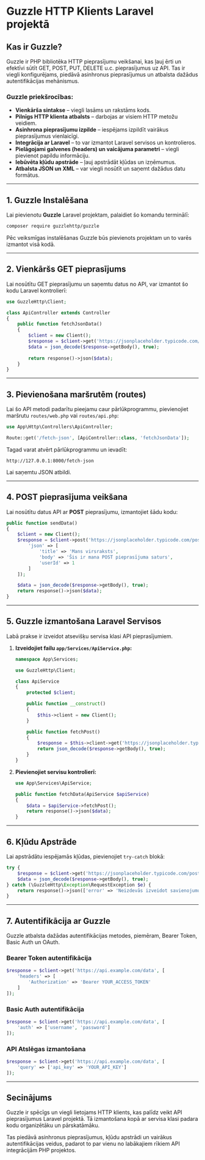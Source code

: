 # Guzzle HTTP Klients Laravel projektā

## **Kas ir Guzzle?**
Guzzle ir PHP bibliotēka HTTP pieprasījumu veikšanai, kas ļauj ērti un efektīvi sūtīt GET, POST, PUT, DELETE u.c. pieprasījumus uz API. Tas ir viegli konfigurējams, piedāvā asinhronus pieprasījumus un atbalsta dažādus autentifikācijas mehānismus.

### **Guzzle priekšrocības:**
- **Vienkārša sintakse** – viegli lasāms un rakstāms kods.
- **Pilnīgs HTTP klienta atbalsts** – darbojas ar visiem HTTP metožu veidiem.
- **Asinhrona pieprasījumu izpilde** – iespējams izpildīt vairākus pieprasījumus vienlaicīgi.
- **Integrācija ar Laravel** – to var izmantot Laravel servisos un kontrolieros.
- **Pielāgojami galvenes (headers) un vaicājuma parametri** – viegli pievienot papildu informāciju.
- **Iebūvēta kļūdu apstrāde** – ļauj apstrādāt kļūdas un izņēmumus.
- **Atbalsta JSON un XML** – var viegli nosūtīt un saņemt dažādus datu formātus.

---

## **1. Guzzle Instalēšana**
Lai pievienotu **Guzzle** Laravel projektam, palaidiet šo komandu terminālī:

```bash
composer require guzzlehttp/guzzle
```

Pēc veiksmīgas instalēšanas Guzzle būs pievienots projektam un to varēs izmantot visā kodā.

---

## **2. Vienkāršs GET pieprasījums**
Lai nosūtītu GET pieprasījumu un saņemtu datus no API, var izmantot šo kodu Laravel kontrolierī:

```php
use GuzzleHttp\Client;

class ApiController extends Controller
{
    public function fetchJsonData()
    {
        $client = new Client();
        $response = $client->get('https://jsonplaceholder.typicode.com/posts/1');
        $data = json_decode($response->getBody(), true);
        
        return response()->json($data);
    }
}
```

---

## **3. Pievienošana maršrutēm (routes)**
Lai šo API metodi padarītu pieejamu caur pārlūkprogrammu, pievienojiet maršrutu `routes/web.php` vai `routes/api.php`:

```php
use App\Http\Controllers\ApiController;

Route::get('/fetch-json', [ApiController::class, 'fetchJsonData']);
```

Tagad varat atvērt pārlūkprogrammu un ievadīt:
```
http://127.0.0.1:8000/fetch-json
```
Lai saņemtu JSON atbildi.

---

## **4. POST pieprasījuma veikšana**
Lai nosūtītu datus API ar **POST** pieprasījumu, izmantojiet šādu kodu:

```php
public function sendData()
{
    $client = new Client();
    $response = $client->post('https://jsonplaceholder.typicode.com/posts', [
        'json' => [
            'title' => 'Mans virsraksts',
            'body' => 'Šis ir mana POST pieprasījuma saturs',
            'userId' => 1
        ]
    ]);

    $data = json_decode($response->getBody(), true);
    return response()->json($data);
}
```

---

## **5. Guzzle izmantošana Laravel Servisos**
Labā prakse ir izveidot atsevišķu servisa klasi API pieprasījumiem.

1. **Izveidojiet failu `app/Services/ApiService.php`:**
   ```php
   namespace App\Services;
   
   use GuzzleHttp\Client;
   
   class ApiService
   {
       protected $client;
   
       public function __construct()
       {
           $this->client = new Client();
       }
   
       public function fetchPost()
       {
           $response = $this->client->get('https://jsonplaceholder.typicode.com/posts/1');
           return json_decode($response->getBody(), true);
       }
   }
   ```

2. **Pievienojiet servisu kontrolierī:**
   ```php
   use App\Services\ApiService;
   
   public function fetchData(ApiService $apiService)
   {
       $data = $apiService->fetchPost();
       return response()->json($data);
   }
   ```

---

## **6. Kļūdu Apstrāde**
Lai apstrādātu iespējamās kļūdas, pievienojiet `try-catch` blokā:

```php
try {
    $response = $client->get('https://jsonplaceholder.typicode.com/posts/1');
    $data = json_decode($response->getBody(), true);
} catch (\GuzzleHttp\Exception\RequestException $e) {
    return response()->json(['error' => 'Neizdevās izveidot savienojumu'], 500);
}
```

---

## **7. Autentifikācija ar Guzzle**
Guzzle atbalsta dažādas autentifikācijas metodes, piemēram, Bearer Token, Basic Auth un OAuth.

### **Bearer Token autentifikācija**
```php
$response = $client->get('https://api.example.com/data', [
    'headers' => [
        'Authorization' => 'Bearer YOUR_ACCESS_TOKEN'
    ]
]);
```

### **Basic Auth autentifikācija**
```php
$response = $client->get('https://api.example.com/data', [
    'auth' => ['username', 'password']
]);
```

### **API Atslēgas izmantošana**
```php
$response = $client->get('https://api.example.com/data', [
    'query' => ['api_key' => 'YOUR_API_KEY']
]);
```

---

## **Secinājums**
Guzzle ir spēcīgs un viegli lietojams HTTP klients, kas palīdz veikt API pieprasījumus Laravel projektā. Tā izmantošana kopā ar servisa klasi padara kodu organizētāku un pārskatāmāku.

Tas piedāvā asinhronus pieprasījumus, kļūdu apstrādi un vairākus autentifikācijas veidus, padarot to par vienu no labākajiem rīkiem API integrācijām PHP projektos.


